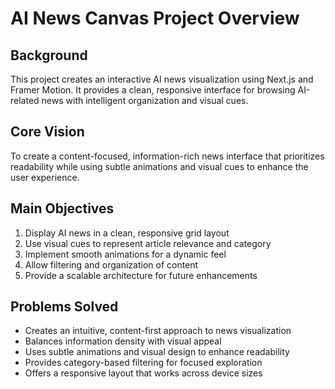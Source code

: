 # AI News Canvas Project Overview

## Background
This project creates an interactive AI news visualization using Next.js and Framer Motion. It provides a clean, responsive interface for browsing AI-related news with intelligent organization and visual cues.

## Core Vision
To create a content-focused, information-rich news interface that prioritizes readability while using subtle animations and visual cues to enhance the user experience.

## Main Objectives
1. Display AI news in a clean, responsive grid layout
2. Use visual cues to represent article relevance and category
3. Implement smooth animations for a dynamic feel
4. Allow filtering and organization of content
5. Provide a scalable architecture for future enhancements

## Problems Solved
- Creates an intuitive, content-first approach to news visualization
- Balances information density with visual appeal
- Uses subtle animations and visual design to enhance readability
- Provides category-based filtering for focused exploration
- Offers a responsive layout that works across device sizes 